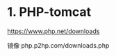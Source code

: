 # 1. PHP-tomcat
https://www.php.net/downloads









镜像
php.p2hp.com/downloads.php
















